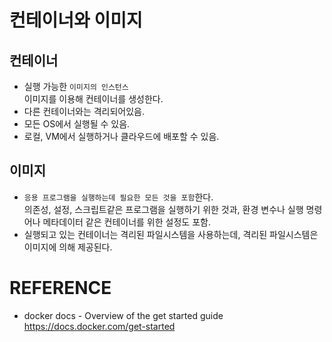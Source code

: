 # 컨테이너와 이미지
## 컨테이너
* 실행 가능한 `이미지의 인스턴스`</br>
이미지를 이용해 컨테이너를 생성한다.
* 다른 컨테이너와는 격리되어있음.
* 모든 OS에서 실행될 수 있음.
* 로컬, VM에서 실행하거나 클라우드에 배포할 수 있음.

## 이미지
* `응용 프로그램을 실행하는데 필요한 모든 것을 포함`한다.</br>
의존성, 설정, 스크립트같은 프로그램을 실행하기 위한 것과, 환경 변수나 실행 명령어나 메타데이터 같은 컨테이너를 위한 설정도 포함.
* 실행되고 있는 컨테이너는 격리된 파일시스템을 사용하는데, 격리된 파일시스템은 이미지에 의해 제공된다.

# REFERENCE
* docker docs - Overview of the get started guide</br>
https://docs.docker.com/get-started